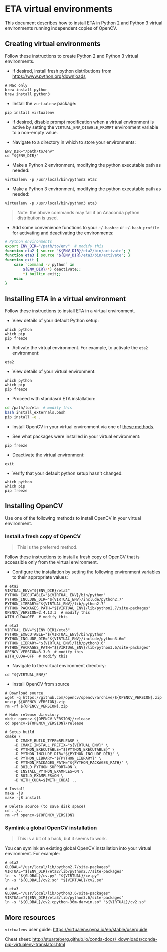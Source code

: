 # ETA virtual environments

This document describes how to install ETA in Python 2 and Python 3 virtual
environments running independent copies of OpenCV.


## Creating virtual environments

Follow these instructions to create Python 2 and Python 3 virtual environments.

* If desired, install fresh python distributions from
https://www.python.org/downloads

```shell
# Mac only
brew install python
brew install python3
```

* Install the `virtualenv` package:

```shell
pip install virtualenv
```

* If desired, disable prompt modification when a virtual environment is active
by setting the `VIRTUAL_ENV_DISABLE_PROMPT` environment variable to a
non-empty value.

* Navigate to a directory in which to store your environments:

```shell
ENV_DIR="/path/to/env"
cd "${ENV_DIR}"
```

* Make a Python 2 environment, modifying the python executable path as needed:

```shell
virtualenv -p /usr/local/bin/python2 eta2
```

* Make a Python 3 environment, modifying the python executable path as needed:

```shell
virtualenv -p /usr/local/bin/python3 eta3
```

> Note: the above commands may fail if an Anaconda python distribution is used.

* Add some convenience functions to your `~/.bashrc` or `~/.bash_profile` for
activating and deactivating the environments:

```bash
# Python environments
export ENV_DIR="/path/to/env"  # modify this
function eta2 { source "${ENV_DIR}/eta2/bin/activate"; }
function eta3 { source "${ENV_DIR}/eta3/bin/activate"; }
function exit {
    case `command -v python` in
        ${ENV_DIR}/*) deactivate;;
        *) builtin exit;;
    esac
}
```


## Installing ETA in a virtual environment

Follow these instructions to install ETA in a virtual environment.

* View details of your default Python setup:

```shell
which python
which pip
pip freeze
```

* Activate the virtual environment. For example, to activate the `eta2`
environment:

```shell
eta2
```

* View details of your virtual environment:

```shell
which python
which pip
pip freeze
```

* Proceed with standasrd ETA installation:

```bash
cd /path/to/eta  # modify this
bash install_externals.bash
pip install -e .
```

* Install OpenCV in your virtual environment via one of
[these methods](#installing-opencv).

* See what packages were installed in your virtual environment:

```shell
pip freeze
```

* Deactivate the virtual environment:

```shell
exit
```

* Verify that your default python setup hasn't changed:

```shell
which python
which pip
pip freeze
```


## Installing OpenCV

Use one of the following methods to install OpenCV in your virtual environment.

### Install a fresh copy of OpenCV

> This is the preferred method.

Follow these instructions to install a fresh copy of OpenCV that is accessible
only from the virtual environment.

* Configure the installation by setting the following environment variables
to their appropriate values:

```shell
# eta2
VIRTUAL_ENV="${ENV_DIR}/eta2"
PYTHON_EXECUTABLE="${VIRTUAL_ENV}/bin/python"
PYTHON_INCLUDE_DIR="${VIRTUAL_ENV}/include/python2.7"
PYTHON_LIBRARY="${VIRTUAL_ENV}/lib/python2.7"
PYTHON_PACKAGES_PATH="${VIRTUAL_ENV}/lib/python2.7/site-packages"
OPENCV_VERSION=2.4.13.3  # modify this
WITH_CUDA=OFF  # modify this
```

```shell
# eta3
VIRTUAL_ENV="${ENV_DIR}/eta3"
PYTHON_EXECUTABLE="${VIRTUAL_ENV}/bin/python"
PYTHON_INCLUDE_DIR="${VIRTUAL_ENV}/include/python3.6m"
PYTHON_LIBRARY="${VIRTUAL_ENV}/lib/python3.6"
PYTHON_PACKAGES_PATH="${VIRTUAL_ENV}/lib/python3.6/site-packages"
OPENCV_VERSION=3.3.0  # modify this
WITH_CUDA=OFF  # modify this
```

* Navigate to the virtual environment directory:

```shell
cd "${VIRTUAL_ENV}"
```

* Install OpenCV from source

```
# Download source
wget -q https://github.com/opencv/opencv/archive/${OPENCV_VERSION}.zip
unzip ${OPENCV_VERSION}.zip
rm -rf ${OPENCV_VERSION}.zip

# Make release directory
mkdir opencv-${OPENCV_VERSION}/release
cd opencv-${OPENCV_VERSION}/release

# Setup build
cmake \
    -D CMAKE_BUILD_TYPE=RELEASE \
    -D CMAKE_INSTALL_PREFIX="${VIRTUAL_ENV}" \
    -D PYTHON_EXECUTABLE="${PYTHON_EXECUTABLE}" \
    -D PYTHON_INCLUDE_DIR="${PYTHON_INCLUDE_DIR}" \
    -D PYTHON_LIBRARY="${PYTHON_LIBRARY}" \
    -D PYTHON_PACKAGES_PATH="${PYTHON_PACKAGES_PATH}" \
    -D BUILD_PYTHON_SUPPORT=ON \
    -D INSTALL_PYTHON_EXAMPLES=ON \
    -D BUILD_EXAMPLES=ON \
    -D WITH_CUDA=${WITH_CUDA} ..

# Install
make -j8
make -j8 install

# Delete source (to save disk space)
cd ../..
rm -rf opencv-${OPENCV_VERSION}
```


### Symlink a global OpenCV installation

> This is a bit of a hack, but it seems to work.

You can symlink an existing global OpenCV installation into your virtual
environment. For example:

```shell
# eta2
GLOBAL="/usr/local/lib/python2.7/site-packages"
VIRTUAL="${ENV_DIR}/eta2/lib/python2.7/site-packages"
ln -s "${GLOBAL}/cv.py" "${VIRTUAL}/cv.py"
ln -s "${GLOBAL}/cv2.so" "${VIRTUAL}/cv2.so"

# eta3
GLOBAL="/usr/local/lib/python3.6/site-packages"
VIRTUAL="${ENV_DIR}/eta3/lib/python3.6/site-packages"
ln -s "${GLOBAL}/cv2.cpython-36m-darwin.so" "${VIRTUAL}/cv2.so"
```


## More resources

`virtualenv` user guide:
https://virtualenv.pypa.io/en/stable/userguide

Cheat sheet:
http://stuarteberg.github.io/conda-docs/_downloads/conda-pip-virtualenv-translator.html

